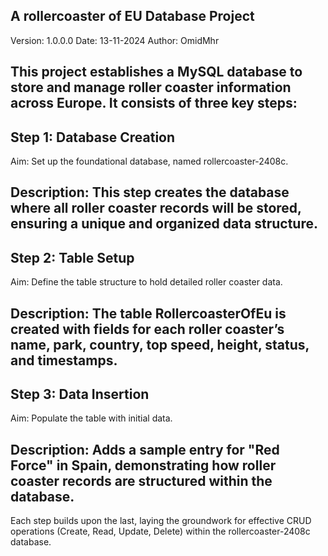 A rollercoaster of EU Database Project
--
Version: 1.0.0.0
Date: 13-11-2024
Author: OmidMhr

This project establishes a MySQL database to store and manage roller coaster information across Europe. It consists of three key steps:
--

Step 1: Database Creation
-
Aim: Set up the foundational database, named rollercoaster-2408c.

Description: This step creates the database where all roller coaster records will be stored, ensuring a unique and organized data structure.
--
Step 2: Table Setup
-
Aim: Define the table structure to hold detailed roller coaster data.

Description: The table RollercoasterOfEu is created with fields for each roller coaster’s name, park, country, top speed, height, status, and timestamps.
--
Step 3: Data Insertion
-
Aim: Populate the table with initial data.

Description: Adds a sample entry for "Red Force" in Spain, demonstrating how roller coaster records are structured within the database.
--
Each step builds upon the last, laying the groundwork for effective CRUD operations (Create, Read, Update, Delete) within the rollercoaster-2408c database.




